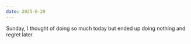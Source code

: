 ```yaml
---
date: 2025-6-29
---
```

Sunday,
I thought of doing so much today but ended up doing nothing and regret later.